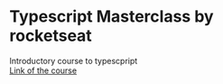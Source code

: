 # Typescript Masterclass by rocketseat
Introductory course to typescpript <br/>
[Link of the course](https://youtu.be/0mYq5LrQN1s)
